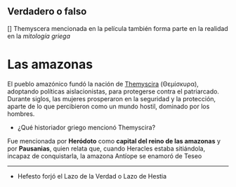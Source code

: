 ## Verdadero o falso

[] Themyscera mencionada en la película también forma parte en la realidad en la *mitología griega*

# Las amazonas

<p>El pueblo amazónico fundó la nación de <a href="https://es.wikipedia.org/wiki/Temiscira_(c%C3%B3mic)" title="Temiscira (cómic)">Themyscira</a> (Θεμίσκυρα), adoptando políticas aislacionistas, para protegerse contra el patriarcado. Durante siglos, las mujeres prosperaron en la seguridad y la protección, aparte de lo que percibieron como un mundo hostil, dominado por los hombres.
</p>

- ¿Qué historiador griego mencionó Themyscira?

Fue mencionada por **Heródoto**​ como **capital del reino de las amazonas** y por **Pausanias**, quien relata que, cuando Heracles estaba sitiándola, incapaz de conquistarla, la amazona Antíope se enamoró de Teseo


--- 

- Hefesto forjó el Lazo de la Verdad o Lazo de Hestia
